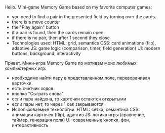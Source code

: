 Hello. Mini-game Memory Game based on my favorite computer games:
- you need to find a pair in the presented field by turning over the cards.
- there is a move counter
- the "Play again" button
- if a pair is found, then the cards remain open
- if there is no pair, then after 1 second they close
- Technologies used:
 HTML: grid, semantics
 CSS: card animations (flip), adaptive
 JS: game logic (comparison, timer, field generation)
 UI: modern buttons, background, interactivity


Привет. Мини-игра Memory Game по мотивам моих любимых компьютерных игр: 
- необходимо найти пару в представленном поле, переворачивая карточки.
- есть счетчик ходов
- кнопка "Сыграть снова"
- если пара найдена, то карточки остаются открытыми
- если пары нет, то через 1 сек закрываются
- Использоваемые технологии: 
 HTML: сетка, семантика
 CSS: анимации карточек (flip), адаптив
 JS: логика игры (сравнение, таймер, генерация поля)
 UI: современные кнопки, фон, интерактивность
